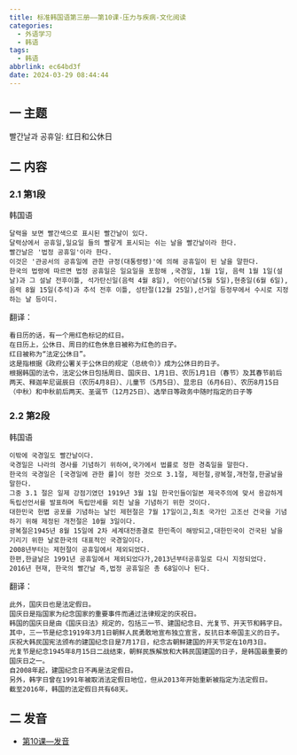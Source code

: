 ```yaml
---
title: 标准韩国语第三册——第10课-压力与疾病-文化阅读
categories:
  - 外语学习
  - 韩语
tags:
  - 韩语
abbrlink: ec64bd3f
date: 2024-03-29 08:44:44
---
```

## 一 主题

빨간날과 공휴일: 红日和公休日

<!--more-->

## 二 内容

### 2.1 第1段

韩国语

```
달력을 보면 빨간색으로 표시된 빨간날이 있다.
달력상에서 공휴일,일요일 들의 빨갛게 표시되는 쉬는 날을 빨간날이라 한다.
빨간날은 '법정 공휴일'이라 한다.
이것은 '관공서의 공휴일에 관한 규정(대통령령)'에 의해 공휴일이 된 날을 말한다.
한국의 법령에 따르면 법정 공휴일은 일요일을 포함해 ,국경일, 1월 1일, 음력 1월 1일(설날)과 그 설날 전후이틀, 석가탄신일(음력 4월 8일), 어린이날(5월 5일),현충일(6월 6일),음력 8월 15일(추석)과 추석 전후 이틀, 성탄절(12월 25일),선거일 등정무에서 수시로 지정하는 날 등이디.
```

<!--more-->

翻译：

```
看日历的话，有一个用红色标记的红日。
在日历上，公休日、周日的红色休息日被称为红色的日子。
红日被称为“法定公休日”。
这是指根据《政府公署关于公休日的规定（总统令）》成为公休日的日子。
根据韩国的法令，法定公休日包括周日、国庆日、1月1日、农历1月1日（春节）及其春节前后两天、释迦牟尼诞辰日（农历4月8日）、儿童节（5月5日）、显忠日（6月6日）、农历8月15日（中秋）和中秋前后两天、圣诞节（12月25日）、选举日等政务中随时指定的日子等
```

### 2.2 第2段

韩国语

```
이밖에 국경일도 빨간날이다.
국경일은 나라의 경사를 기념하기 위하여,국가에서 법률로 정한 경축일을 말한다.
한국의 국경일은 [국경일에 관한 률]이 정한 것으로 3.1절, 제헌절,광복절,개천절,한굴날을 말한다.
그중 3.1 절은 일제 강점기였던 1919년 3월 1일 한국인들이일본 제국주의에 맞서 용감하게 독립선언서를 발표하며 독립만세를 외친 날을 기념하기 위한 것이다.
대한민국 헌볍 공포를 기념하는 날인 제헌절은 7월 17일이고,최초 국가인 고조선 건국을 기념하기 위해 제정된 개천절은 10월 3일이다.
광복절은1945년 8월 15일에 2차 세계대전종결로 한민족이 해방되고,대한민국이 건국된 날을 기리기 위한 날로한국의 대표적인 국경일이다.
2008년부터는 제헌절이 공휴일에서 제외되었다.
한편,한글날은 1991년 공휴일에서 제외되었다가,2013년부터공휴일로 다시 지정되었다.
2016년 현재, 한국의 빨간날 즉,법정 공휴일은 총 68일이나 된다.
```

翻译：

```
此外，国庆日也是法定假日。
国庆日是指国家为纪念国家的重要事件而通过法律规定的庆祝日。
韩国的国庆日是由《国庆日法》规定的，包括三一节、建国纪念日、光复节、开天节和韩字日。
其中，三一节是纪念1919年3月1日朝鲜人民勇敢地宣布独立宣言，反抗日本帝国主义的日子。
庆祝大韩民国宪法颁布的建国纪念日是7月17日，纪念古朝鲜建国的开天节定在10月3日。
光复节是纪念1945年8月15日二战结束，朝鲜民族解放和大韩民国建国的日子，是韩国最重要的国庆日之一。
自2008年起，建国纪念日不再是法定假日。
另外，韩字日曾在1991年被取消法定假日地位，但从2013年开始重新被指定为法定假日。
截至2016年，韩国的法定假日共有68天。
```

## 二 发音

* [第10课—发音][1]



[1]:https://biz.cli.im/Pcview?name=https%3A%2F%2Fbiz.cli.im%2Ftest%2FPU388524%3Fcoding%3DI19amP%26qrurl%3Dhttp%253A%252F%252Fqr31.cn%252FI19amP%26gtype%3D2&time=1
